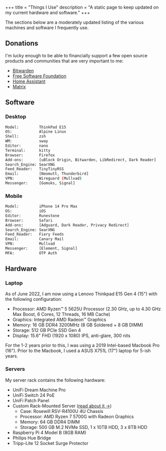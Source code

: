 +++
title = "Things I Use"
description = "A static page to keep updated on my current hardware and software."
+++

The sections below are a moderately updated listing of the various machines and 
software I frequently use.

## Donations

I'm lucky enough to be able to financially support a few open source products 
and communities that are very important to me:

- [Bitwarden](https://bitwarden.com)
- [Free Software Foundation](https://www.fsf.org)
- [Home Assistant](https://www.home-assistant.io)
- [Matrix](https://matrix.org)

## Software

### Desktop

```bash
Model:         ThinkPad E15
OS:            Alpine Linux
Shell:         zsh
WM:            sway
Editor:        nano
Terminal:      kitty
Browser:       Firefox
Add-ons:       [uBlock Origin, Bitwarden, LibRedirect, Dark Reader]
Search_Engine: SearXNG
Feed_Reader:   TinyTinyRSS
Email:         [Neomutt, Thunderbird]
VPN:           Wireguard (Mullvad)
Messenger:     [Gomuks, Signal]
```

### Mobile

```bash
Model:         iPhone 14 Pro Max
OS:            iOS
Editor:        Runestone
Browser:       Safari
Add-ons:       [Adguard, Dark Reader, Privacy Redirect]
Search_Engine: SearXNG
Feed_Reader:   Fiery Feeds
Email:         Canary Mail
VPN:           Mullvad
Messenger:     [Element, Signal]
MFA:           OTP Auth
```

## Hardware

### Laptop

As of June 2022, I am now using a Lenovo Thinkpad E15 Gen 4 (15") with the 
following configuration:

- Processor: AMD Ryzen™ 5 5625U Processor (2.30 GHz, up to 4.30 GHz Max Boost, 6 
Cores, 12 Threads, 16 MB Cache)
- Graphics: Integrated AMD Radeon™ Graphics
- Memory: 16 GB DDR4 3200MHz (8 GB Soldered + 8 GB DIMM)
- Storage: 512 GB PCIe SSD Gen 4
- Display: 15.6" FHD (1920 x 1080) IPS, anti-glare, 300 nits

For the 1-2 years prior to this, I was using a 2019 Intel-based Macbook Pro 
(16"). Prior to the Macbook, I used a ASUS X751L (17") laptop for 5-ish years.

### Servers

My server rack contains the following hardware:

- UniFi Dream Machine Pro
- UniFi Switch 24 PoE
- UniFi Patch Panel
- Custom Rack-Mounted Server ([read about it &rarr;](/blog/server-build/))
  - Case: Rosewill RSV-R4100U 4U Chassis
  - Processor: AMD Ryzen 7 5700G with Radeon Graphics
  - Memory: 64 GB DDR4 DIMM
  - Storage: 500 GB M.2 NVMe SSD, 1 x 10TB HDD, 3 x 8TB HDD
- Raspberry Pi 4 Model B (8GB RAM)
- Philips Hue Bridge
- Tripp-Lite 12 Socket Surge Protector
